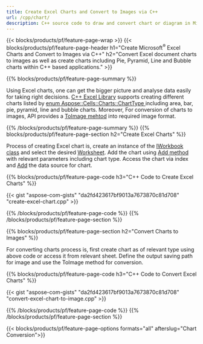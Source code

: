 ```yaml
---
title: Create Excel Charts and Convert to Images via C++
url: /cpp/chart/
description: C++ source code to draw and convert chart or diagram in Microsoft Excel using C++ Library
---
```


{{< blocks/products/pf/feature-page-wrap >}}
{{< blocks/products/pf/feature-page-header h1="Create Microsoft<sup>&reg;</sup> Excel Charts and Convert to Images via C++" h2="Convert Excel document charts to images as well as create charts including Pie, Pyramid, Line and Bubble charts within C++ based applications." >}}

{{% blocks/products/pf/feature-page-summary %}}

Using Excel charts, one can get the bigger picture and analyse data easily for taking right decisions. [C++ Excel Library](/cells/cpp/) supports creating different charts listed by [enum Aspose::Cells::Charts::ChartType
](https://apireference.aspose.com/cells/cpp/namespace/aspose.cells.charts#a2f17e69bcefc754569019185d0621b70) including area, bar, pie, pyramid, line and bubble charts. Moreover, For conversion of charts to images, API provides a [ToImage mehtod](https://apireference.aspose.com/cells/cpp/class/aspose.cells.charts.i_sparkline#a28d76dd585c48366e1657f2982722ddb) into required image format.

{{% /blocks/products/pf/feature-page-summary  %}}
{{% blocks/products/pf/feature-page-section  h2="Create Excel Charts" %}}

Process of creating Excel chart is, create an instance of the [IWorkbook class](https://apireference.aspose.com/cells/cpp/class/aspose.cells.i_workbook) and select the desired [Worksheet](https://apireference.aspose.com/cells/cpp/class/aspose.cells.i_worksheet_collection#a5574d624796043233420d0e0459ccc43). Add the chart using [Add method](https://apireference.aspose.com/cells/cpp/class/aspose.cells.charts.i_chart_collection#ab7e8cce835c251a4682605299a6aa068) with relevant parameters including chart type. Access the chart via index and [Add](https://apireference.aspose.com/cells/cpp/class/aspose.cells.charts.i_series_collection#a8f4dc4d883f32f65b1fb673e2aa7862f) the data source for chart.

{{% blocks/products/pf/feature-page-code h3="C++ Code to Create Excel Charts" %}}

{{< gist "aspose-com-gists" "da2fd423617bf9013a7673870c81d708" "create-excel-chart.cpp" >}}

{{% /blocks/products/pf/feature-page-code  %}}
{{% /blocks/products/pf/feature-page-section %}}

{{% blocks/products/pf/feature-page-section  h2="Convert Charts to Images" %}}


For converting charts process is, first create chart as of relevant type using above code or access it from relevant sheet. Define the output saving path for image and use the ToImage method for conversion.

 
{{% blocks/products/pf/feature-page-code h3="C++ Code to Convert Excel Charts" %}}

{{< gist "aspose-com-gists" "da2fd423617bf9013a7673870c81d708" "convert-excel-chart-to-image.cpp" >}}

{{% /blocks/products/pf/feature-page-code  %}}
{{% /blocks/products/pf/feature-page-section %}}

{{< blocks/products/pf/feature-page-options formats="all" afterslug="Chart Conversion">}}